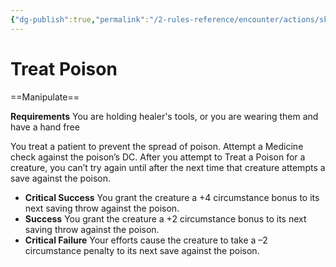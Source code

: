 ```yaml
---
{"dg-publish":true,"permalink":"/2-rules-reference/encounter/actions/skill-actions/treat-poison/","noteIcon":""}
---
```


# Treat Poison
==Manipulate==

**Requirements** You are holding healer's tools, or you are wearing them and have a hand free

You treat a patient to prevent the spread of poison. Attempt a Medicine check against the poison’s DC. After you attempt to Treat a Poison for a creature, you can’t try again until after the next time that creature attempts a save against the poison.

- **Critical Success** You grant the creature a +4 circumstance bonus to its next saving throw against the poison.
- **Success** You grant the creature a +2 circumstance bonus to its next saving throw against the poison.
- **Critical Failure** Your efforts cause the creature to take a –2 circumstance penalty to its next save against the poison.
